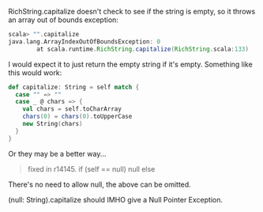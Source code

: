 RichString.capitalize doesn't check to see if the string is empty, so it throws an array out of bounds exception:

```scala
scala> "".capitalize
java.lang.ArrayIndexOutOfBoundsException: 0
        at scala.runtime.RichString.capitalize(RichString.scala:133)
```

I would expect it to just return the empty string if it's empty. Something like this would work:

```scala
def capitalize: String = self match {
  case "" => ""
  case _ @ chars => {
    val chars = self.toCharArray
    chars(0) = chars(0).toUpperCase
    new String(chars)
  }
}
```

Or they may be a better way...
> fixed in r14145.
      if (self == null) null
      else


There's no need to allow null, the above can be omitted.

(null: String).capitalize  should IMHO give a Null Pointer Exception.
